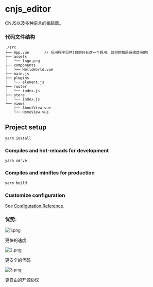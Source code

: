 # cnjs_editor

CNJS以及多种语言的编辑器。

### 代码文件结构
```text
./src
├── App.vue       // 应用程序组件(目前只有这一个启用，其他的都是系统自带的）
├── assets
│   └── logo.png
├── components
│   └── HelloWorld.vue
├── main.js
├── plugins
│   └── element.js
├── router
│   └── index.js
├── store
│   └── index.js
└── views
    ├── AboutView.vue
    └── HomeView.vue

```

## Project setup
```
yarn install
```

### Compiles and hot-reloads for development
```
yarn serve
```

### Compiles and minifies for production
```
yarn build
```

### Customize configuration
See [Configuration Reference](https://cli.vuejs.org/config/).



### 优势:

![1.png](https://fileorg.ryanteam.cc/1.png)

更快的速度

![2.png](https://fileorg.ryanteam.cc/2.png)

更安全的代码

![3.png](https://fileorg.ryanteam.cc/3.png)

更自由的开源协议

